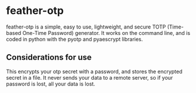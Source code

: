# feather-otp
feather-otp is a simple, easy to use, lightweight, and secure TOTP (Time-based One-Time Password) generator.
It works on the command line, and is coded in python with the pyotp and pyaescrypt libraries.

## Considerations for use
This encrypts your otp secret with a password, and stores the encrypted secret in a file. It never sends your data to a remote server, so if your password is lost, all your data is lost.
